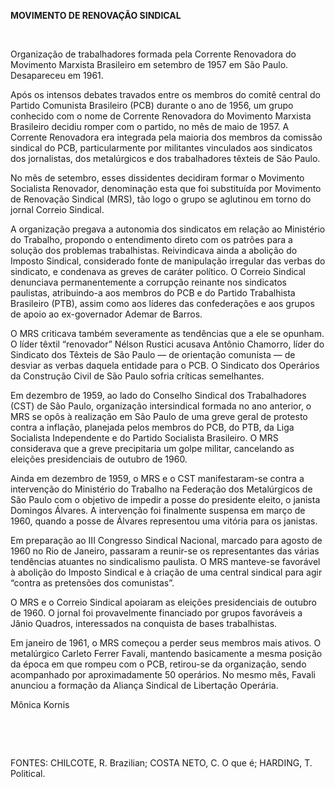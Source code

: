 **MOVIMENTO DE RENOVAÇÃO SINDICAL**

 

Organização de trabalhadores formada pela Corrente Renovadora do
Movimento Marxista Brasileiro em setembro de 1957 em São Paulo.
Desapareceu em 1961.

Após os intensos debates travados entre os membros do comitê central do
Partido Comunista Brasileiro (PCB) durante o ano de 1956, um grupo
conhecido com o nome de Corrente Renovadora do Movimento Marxista
Brasileiro decidiu romper com o partido, no mês de maio de 1957. A
Corrente Renovadora era integrada pela maioria dos membros da comissão
sindical do PCB, particularmente por militantes vinculados aos
sindicatos dos jornalistas, dos metalúrgicos e dos trabalhadores têxteis
de São Paulo.

No mês de setembro, esses dissidentes decidiram formar o Movimento
Socialista Renovador, denominação esta que foi substituída por Movimento
de Renovação Sindical (MRS), tão logo o grupo se aglutinou em torno do
jornal Correio Sindical.

A organização pregava a autonomia dos sindicatos em relação ao
Ministério do Trabalho, propondo o entendimento direto com os patrões
para a solução dos problemas trabalhistas. Reivindicava ainda a abolição
do Imposto Sindical, considerado fonte de manipulação irregular das
verbas do sindicato, e condenava as greves de caráter político. O
Correio Sindical denunciava permanentemente a corrupção reinante nos
sindicatos paulistas, atribuindo-a aos membros do PCB e do Partido
Trabalhista Brasileiro (PTB), assim como aos líderes das confederações e
aos grupos de apoio ao ex-governador Ademar de Barros.

O MRS criticava também severamente as tendências que a ele se opunham. O
líder têxtil “renovador” Nélson Rustici acusava Antônio Chamorro, líder
do Sindicato dos Têxteis de São Paulo — de orientação comunista — de
desviar as verbas daquela entidade para o PCB. O Sindicato dos Operários
da Construção Civil de São Paulo sofria críticas semelhantes.

Em dezembro de 1959, ao lado do Conselho Sindical dos Trabalhadores
(CST) de São Paulo, organização intersindical formada no ano anterior, o
MRS se opôs à realização em São Paulo de uma greve geral de protesto
contra a inflação, planejada pelos membros do PCB, do PTB, da Liga
Socialista Independente e do Partido Socialista Brasileiro. O MRS
considerava que a greve precipitaria um golpe militar, cancelando as
eleições presidenciais de outubro de 1960.

Ainda em dezembro de 1959, o MRS e o CST manifestaram-se contra a
intervenção do Ministério do Trabalho na Federação dos Metalúrgicos de
São Paulo com o objetivo de impedir a posse do presidente eleito, o
janista Domingos Álvares. A intervenção foi finalmente suspensa em março
de 1960, quando a posse de Álvares representou uma vitória para os
janistas.

Em preparação ao III Congresso Sindical Nacional, marcado para agosto de
1960 no Rio de Janeiro, passaram a reunir-se os representantes das
várias tendências atuantes no sindicalismo paulista. O MRS manteve-se
favorável à abolição do Imposto Sindical e à criação de uma central
sindical para agir “contra as pretensões dos comunistas”.

O MRS e o Correio Sindical apoiaram as eleições presidenciais de outubro
de 1960. O jornal foi provavelmente financiado por grupos favoráveis a
Jânio Quadros, interessados na conquista de bases trabalhistas.

Em janeiro de 1961, o MRS começou a perder seus membros mais ativos. O
metalúrgico Carleto Ferrer Favali, mantendo basicamente a mesma posição
da época em que rompeu com o PCB, retirou-se da organização, sendo
acompanhado por aproximadamente 50 operários. No mesmo mês, Favali
anunciou a formação da Aliança Sindical de Libertação Operária.

Mônica Kornis

 

 

FONTES: CHILCOTE, R. Brazilian; COSTA NETO, C. O que é; HARDING, T.
Political.

 
